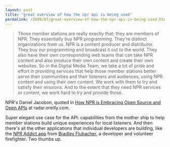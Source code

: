 ```yaml
---
layout: post
title: "great overview of how the npr api is being used"
permalink: /2009/07/great-overview-of-how-the-npr-api-is-being-used.html
---
```


<p></p><blockquote>Those member stations are really exactly that; they are members of NPR. They essentially buy NPR programming. They&#39;re distinct organizations from us. NPR is a content producer and distributor. They buy our programming and broadcast it out to the world. They also have their own corresponding web teams that can take NPR content and also produce their own content and create their own websites. So in the Digital Media Team, we take a lot of pride and effort in providing services that help those member stations better serve their communities and their listeners and audiences, using NPR content and using their own content. We work with them to try and satisfy their missions. And to the extent that they need NPR services or content, we work hard to try and provide those.</blockquote>

<p>NPR&#39;s Daniel Jacobon, quoted in <a href="http://radar.oreilly.com/2009/07/how-npr-is-embracing-open-sour.html">How NPR is Embracing Open Source and Open APIs</a>&#0160;at radar.oreilly.com.</p>

<p>Super elegant use case for the API: capabilities from the mother ship to help member stations build unique experiences for local listeners. And then there&#39;s all the other applications that individual developers are building, like the <a href="http://www.npr.org/blogs/inside/2009/04/npr_on_the_iphone.html">NPR Addict app</a> from <a href="http://www.passtimesoftware.com/">Bradley Flubacher</a>, a developer and volunteer firefighter. Two thumbs up.</p><p></p>

<p></p>


